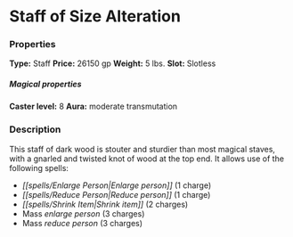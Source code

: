 ﻿---
Title: "Staff of Size Alteration"
Type: "Staff"
Price: "26150 gp"
Weight: "5 lbs."
Slot: "Slotless"
Caster level: "8"
Aura: "moderate transmutation"
Description: |
  "This staff of dark wood is stouter and sturdier than most magical staves, with a gnarled and twisted knot of wood at the top end. It allows use of the following spells:"
Crafting cost: "13075 gp"
Sources: "['Core Rulebook', 'Ultimate Equipment']"
---

# Staff of Size Alteration

### Properties

**Type:** Staff **Price:** 26150 gp **Weight:** 5 lbs. **Slot:** Slotless

##### Magical properties

**Caster level:** 8 **Aura:** moderate transmutation

### Description

This staff of dark wood is stouter and sturdier than most magical staves, with a gnarled and twisted knot of wood at the top end. It allows use of the following spells:

* _[[spells/Enlarge Person|Enlarge person]]_ (1 charge)
* _[[spells/Reduce Person|Reduce person]]_ (1 charge)
* _[[spells/Shrink Item|Shrink item]]_ (2 charges)
* Mass _enlarge person_ (3 charges)
* Mass _reduce person_ (3 charges)